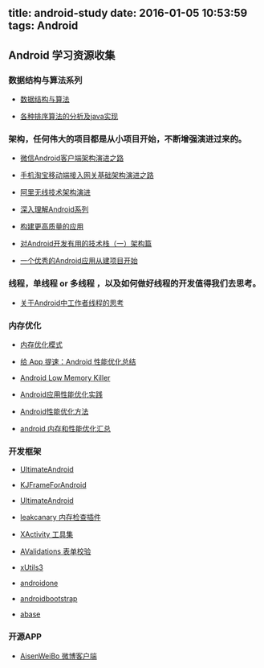 title: android-study
date: 2016-01-05 10:53:59
tags: Android
---

Android 学习资源收集
---

### 数据结构与算法系列

* [数据结构与算法](http://blog.csdn.net/iaiti/article/category/1518587)

* [各种排序算法的分析及java实现](http://www.cnblogs.com/liuling/p/2013-7-24-01.html)

<!--more-->

### 架构，任何伟大的项目都是从小项目开始，不断增强演进过来的。

* [微信Android客户端架构演进之路](http://www.infoq.com/cn/articles/wechat-android-app-architecture) 

* [手机淘宝移动端接入网关基础架构演进之路](http://www.infoq.com/cn/articles/taobao-mobile-terminal-access-gateway-infrastructure)

* [阿里无线技术架构演进](http://www.infoq.com/cn/articles/alibaba-mobile-infrastructure)

* [深入理解Android系列](http://www.infoq.com/cn/android-in-depth)

* [构建更高质量的应用](http://chinagdg.org/2015/12/%E6%9E%84%E5%BB%BA%E6%9B%B4%E9%AB%98%E8%B4%A8%E9%87%8F%E7%9A%84%E5%BA%94%E7%94%A8/)

* [对Android开发有用的技术栈（一）架构篇](http://android.jobbole.com/82051)

* [一个优秀的Android应用从建项目开始](http://www.jianshu.com/p/d9e4ddd1c530)

### 线程，单线程 or 多线程 ，以及如何做好线程的开发值得我们去思考。

* [关于Android中工作者线程的思考](http://www.infoq.com/cn/articles/android-worker-thread)

### 内存优化

* [内存优化模式](http://tech.meituan.com/performance_tuning_pattern.html)

* [给 App 提速：Android 性能优化总结](http://android.jobbole.com/81944)

* [Android Low Memory Killer](http://www.cnblogs.com/angeldevil/archive/2013/05/21/3090872.html)

* [Android应用性能优化实践](http://www.tuicool.com/articles/F3E3yei)

* [Android性能优化方法](http://www.tuicool.com/articles/2euaQbU)

* [android 内存和性能优化汇总](http://www.tuicool.com/articles/VfyQZff)

### 开发框架

* [UltimateAndroid](https://github.com/apkdemo/UltimateAndroid#rd)

* [KJFrameForAndroid](https://github.com/kymjs/KJFrameForAndroid)

* [UltimateAndroid](https://github.com/cymcsg/UltimateAndroid)

* [leakcanary 内存检查插件](https://github.com/square/leakcanary)

* [XActivity 工具集](http://git.oschina.net/xcode_xiao/XActivity)

* [AValidations 表单校验](http://git.oschina.net/quanke/AValidations)

* [xUtils3](https://github.com/wyouflf/xUtils3)

* [androidone](https://github.com/devinhu/androidone)

* [androidbootstrap](http://www.androidbootstrap.com/)

* [abase](http://git.oschina.net/jayqqaa12/abase)

### 开源APP

* [AisenWeiBo 微博客户端](http://git.oschina.net/wang_dan/AisenWeiBo)

